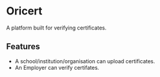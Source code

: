 # Oricert
A platform built for verifying certificates.

## Features

- A school/institution/organisation can upload certificates.
- An Employer can verify certifates.
